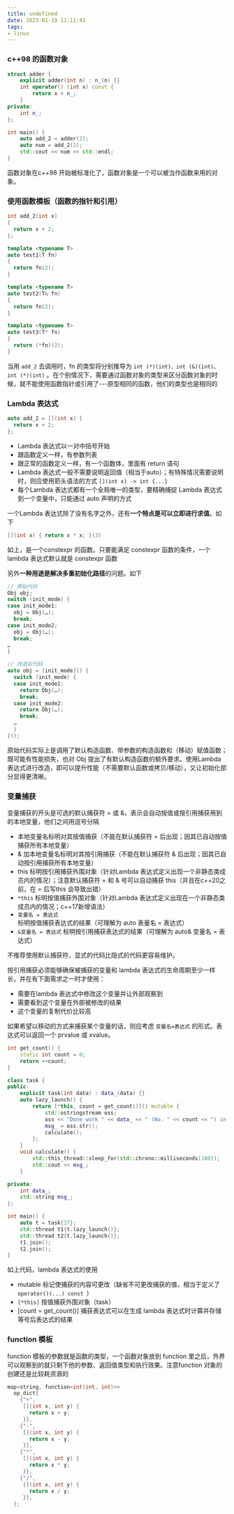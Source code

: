 ```yaml
---
title: undefined
date: 2023-01-19 11:11:41
tags:
- linux
---
```


### c++98 的函数对象

```c++
struct adder {
    explicit adder(int n) : n_(n) {}
    int operator() (int x) const {
        return x + n_;
    }
private:
    int n_;
};

int main() {
    auto add_2 = adder(2);
    auto num = add_2(2);
    std::cout << num << std::endl;
}
```

函数对象在c++98 开始被标准化了，函数对象是一个可以被当作函数来用的对象。

### 使用函数模板（函数的指针和引用）

```c++
int add_2(int x)
{
  return x + 2;
};

template <typename T>
auto test1(T fn)
{
  return fn(2);
}

template <typename T>
auto test2(T& fn)
{
  return fn(2);
}

template <typename T>
auto test3(T* fn)
{
  return (*fn)(2);
}
```

当用 `add_2` 去调用时，fn 的类型将分别推导为 `int (*)(int)、int (&)(int)、int (*)(int)` 。在个别情况下，需要通过函数对象的类型来区分函数对象的时候，就不能使用函数指针或引用了---原型相同的函数，他们的类型也是相同的

### Lambda 表达式

```c++
auto add_2 = [](int x) {
  return x + 2;
};
```

- Lambda 表达式以一对中括号开始
- 跟函数定义一样，有参数列表
- 跟正常的函数定义一样，有一个函数体，里面有 return 语句
- Lambda 表达式一般不需要说明返回值（相当于auto）；有特殊情况需要说明时，则应使用箭头语法的方式 `[](int x) -> int {...}` 
- 每个Lambda 表达式都有一个全局唯一的类型，要精确捕捉 Lambda 表达式到一个变量中，只能通过 auto 声明的方式

一个Lambda 表达式除了没有名字之外，还有**一个特点是可以立即进行求值**。如下

```c++
[](int x) { return x * x; }(3)
```

如上，是一个constexpr 的函数。只要能满足 constexpr 函数的条件，一个lambda 表达式默认就是 constexpr 函数

另外**一种用途是解决多重初始化路径**的问题。如下

```c++
// 原始代码
Obj obj;
switch (init_mode) {
case init_mode1:
  obj = Obj(…);
  break;
case init_mode2;
  obj = Obj(…);
  break;
…
}

// 改造后代码
auto obj = [init_mode]() {
  switch (init_mode) {
  case init_mode1:
    return Obj(…);
    break;
  case init_mode2:
    return Obj(…);
    break;
  …
  }
}();
```

原始代码实际上是调用了默认构造函数、带参数的构造函数和（移动）赋值函数；既可能有性能损失，也对 Obj 提出了有默认构造函数的额外要求。使用Lambda 表达式进行改造，即可以提升性能（不需要默认函数或拷贝/移动），又让初始化部分显得更清晰。

### 变量捕获

变量捕获的开头是可选的默认捕获符 = 或 &，表示会自动按值或按引用捕获用到的本地变量，他们之间用逗号分隔

- 本地变量名标明对其按值捕获（不能在默认捕获符 = 后出现；因其已自动按值捕获所有本地变量）
- & 加本地变量名标明对其按引用捕获（不能在默认捕获符 & 后出现；因其已自动按引用捕获所有本地变量）
- this 标明按引用捕获外围对象（针对Lambda 表达式定义出现一个非静态类成员内的情况）；注意默认捕获符 = 和 & 号可以自动捕获 this（并且在c++20之前，在 = 后写this 会导致出错）
- `*this` 标明按值捕获外围对象（针对Lambda 表达式定义出现在一个非静态类成员内的情况；c++17新增语法）
- `变量名 = 表达式` 标明按值捕获表达式的结果（可理解为 auto 表量名 = 表达式）
- `&变量名 = 表达式` 标明按引用捕获表达式的结果（可理解为 auto& 变量名 = 表达式）

不推荐使用默认捕获符，显式的代码比隐式的代码更容易维护。

按引用捕获必须能够确保被捕获的变量和 lambda 表达式的生命周期至少一样长，并在有下面需求之一时才使用：

- 需要在lambda 表达式中修改这个变量并让外部观察到
- 需要看到这个变量在外部被修改的结果
- 这个变量的复制代价比较高

如果希望以移动的方式来捕获某个变量的话，则应考虑 `变量名=表达式` 的形式。表达式可以返回一个 prvalue 或 xvalue。

```c++
int get_count() {
    static int count = 0;
    return ++count;
}

class task {
public:
    explicit task(int data) : data_(data) {}
    auto lazy_launch() {
        return [*this, count = get_count()]() mutable {
            std::ostringstream oss;
            oss << "Done work " << data_ << " (No. " << count << ") in thread " << std::this_thread::get_id() << '\n';
            msg_ = oss.str();
            calculate();
        };
    }
    void calculate() {
        std::this_thread::sleep_for(std::chrono::milliseconds(100));
        std::cout << msg_;
    }

private:
    int data_;
    std::string msg_;
};

int main() {
    auto t = task{37};
    std::thread t1{t.lazy_launch()};
    std::thread t2{t.lazy_launch()};
    t1.join();
    t2.join();
}
```

如上代码，lambda 表达式的使用

- mutable 标记使捕获的内容可更改（缺省不可更改捕获的值，相当于定义了 `operator()(...) const `）
- `[*this]` 按值捕获外围对象（task）
- [count = get_count()] 捕获表达式可以在生成 lambda 表达式时计算并存储等号后表达式的结果

### function 模板

function 模板的参数就是函数的类型，一个函数对象放到 function 里之后，外界可以观察到的就只剩下他的参数、返回值类型和执行效果。注意function 对象的创建还是比较耗资源的

```c++
map<string, function<int(int, int)>>
  op_dict{
    {"+",
     [](int x, int y) {
       return x + y;
     }},
    {"-",
     [](int x, int y) {
       return x - y;
     }},
    {"*",
     [](int x, int y) {
       return x * y;
     }},
    {"/",
     [](int x, int y) {
       return x / y;
     }},
  };
```

